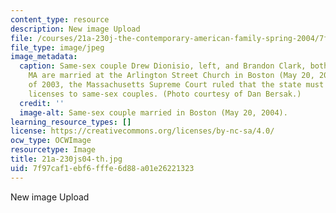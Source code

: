 ```yaml
---
content_type: resource
description: New image Upload
file: /courses/21a-230j-the-contemporary-american-family-spring-2004/7f97caf1ebf6fffe6d88a01e26221323_21a-230js04-th.jpg
file_type: image/jpeg
image_metadata:
  caption: Same-sex couple Drew Dionisio, left, and Brandon Clark, both of Marblehead,
    MA are married at the Arlington Street Church in Boston (May 20, 2004). In November
    of 2003, the Massachusetts Supreme Court ruled that the state must issue marriage
    licenses to same-sex couples. (Photo courtesy of Dan Bersak.)
  credit: ''
  image-alt: Same-sex couple married in Boston (May 20, 2004).
learning_resource_types: []
license: https://creativecommons.org/licenses/by-nc-sa/4.0/
ocw_type: OCWImage
resourcetype: Image
title: 21a-230js04-th.jpg
uid: 7f97caf1-ebf6-fffe-6d88-a01e26221323
---
```

New image Upload